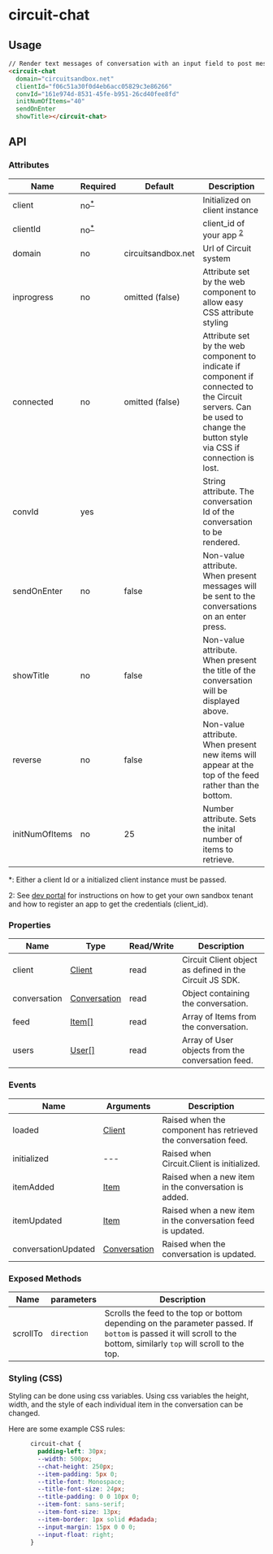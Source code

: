 # circuit-chat

## Usage

```html
// Render text messages of conversation with an input field to post messages.
<circuit-chat
  domain="circuitsandbox.net"
  clientId="f06c51a30f0d4eb6acc05829c3e86266"
  convId="161e974d-8531-45fe-b951-26cd40fee8fd"
  initNumOfItems="40"
  sendOnEnter
  showTitle></circuit-chat>
```

## API

### Attributes

| Name        | Required | Default            | Description
| ---         | ---      | ---                | ---
| client   | no<sup>[*](#myfootnote1)</sup>     |                    | Initialized on client instance
| clientId    | no<sup>[*](#myfootnote1)</sup>      |                    | client_id of your app <sup>[2](#myfootnote1)</sup>
| domain      | no       | circuitsandbox.<span></span>net | Url of Circuit system
| inprogress  | no       | omitted (false)    | Attribute set by the web component to allow easy CSS attribute styling
| connected   | no       | omitted (false)    | Attribute set by the web component to indicate if component if connected to the Circuit servers. Can be used to change the button style via CSS if connection is lost.
| convId       | yes       |     | String attribute. The conversation Id of the conversation to be rendered.
| sendOnEnter       | no       |   false  | Non-value attribute. When present messages will be sent to the conversations on an enter press.
| showTitle       | no       |   false  | Non-value attribute. When present the title of the conversation will be displayed above.
| reverse       | no       |   false  | Non-value attribute. When present new items will appear at the top of the feed rather than the bottom.
| initNumOfItems       | no       |   25  | Number attribute. Sets the inital number of items to retrieve.

<a name="myfootnote1">*</a>: Either a client Id or a initialized client instance must be passed.

<a name="myfootnote2">2</a>: See [dev portal](https://circuit.github.io) for instructions on how to get your own sandbox tenant and how to register an app to get the credentials (client_id).



### Properties

| Name        |  Type            |  Read/Write      | Description
| ---         |  ---             |  ---             | ---
| client        | [Client](https://circuitsandbox.net/sdk/classes/Client.html) | read | Circuit Client object as defined in the Circuit JS SDK.
| conversation        | [Conversation](https://circuitsandbox.net/sdk/classes/Conversation.html) | read | Object containing the conversation.
| feed        | [Item[]](https://circuitsandbox.net/sdk/classes/Item.html) | read | Array of Items from the conversation.
| users        | [User[]](https://circuitsandbox.net/sdk/classes/User.html) | read | Array of User objects from the conversation feed.


### Events

| Name        |  Arguments          | Description
| ---         |  ---                | ---
| loaded  |  [Client](https://circuitsandbox.net/sdk/classes/Client.html)                 | Raised when the component has retrieved the conversation feed.
| initialized  |  ---                 | Raised when Circuit.Client is initialized.
| itemAdded  |  [Item](https://circuitsandbox.net/sdk/classes/Item.html)                | Raised when a new item in the conversation is added.
| itemUpdated  |  [Item](https://circuitsandbox.net/sdk/classes/Item.html)                | Raised when a new item in the conversation feed is updated.
| conversationUpdated  |  [Conversation](https://circuitsandbox.net/sdk/classes/Conversation.html)                | Raised when the conversation is updated.

### Exposed Methods
| Name        |  parameters          | Description
| ---         |  ---                | ---
| scrollTo  |      `direction`            | Scrolls the feed to the top or bottom depending on the parameter passed. If `bottom` is passed it will scroll to the bottom, similarly `top` will scroll to the top.

### Styling (CSS)

Styling can be done using css variables. Using css variables the height, width, and the style of each individual item in the conversation can be changed.

Here are some example CSS rules:
```css
      circuit-chat {
        padding-left: 30px;
        --width: 500px;
        --chat-height: 250px;
        --item-padding: 5px 0;
        --title-font: Monospace;
        --title-font-size: 24px;
        --title-padding: 0 0 10px 0;
        --item-font: sans-serif;
        --item-font-size: 13px;
        --item-border: 1px solid #dadada;
        --input-margin: 15px 0 0 0;
        --input-float: right;
      }
```
